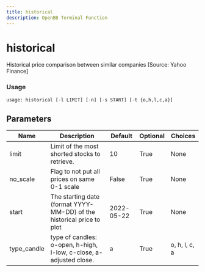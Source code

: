 ```yaml
---
title: historical
description: OpenBB Terminal Function
---
```


# historical

Historical price comparison between similar companies [Source: Yahoo Finance]

### Usage 
```python
usage: historical [-l LIMIT] [-n] [-s START] [-t {o,h,l,c,a}]
```

## Parameters

| Name | Description | Default | Optional | Choices |
| ---- | ----------- | ------- | -------- | ------- |
| limit | Limit of the most shorted stocks to retrieve. | 10 | True | None |
| no_scale | Flag to not put all prices on same 0-1 scale | False | True | None |
| start | The starting date (format YYYY-MM-DD) of the historical price to plot | 2022-05-22 | True | None |
| type_candle | type of candles: o-open, h-high, l-low, c-close, a-adjusted close. | a | True | o, h, l, c, a |



